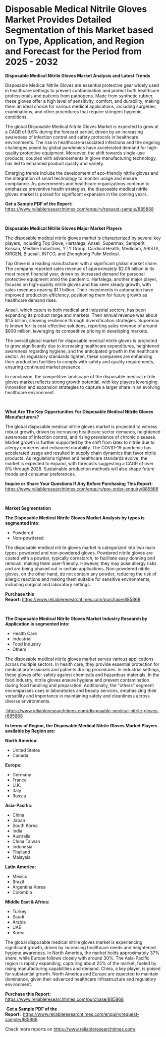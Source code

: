 <p><h1>Disposable Medical Nitrile Gloves Market Provides Detailed Segmentation of this Market based on Type, Application, and Region and Forecast for the Period from 2025 - 2032</h1></p><p><strong>Disposable Medical Nitrile Gloves Market Analysis and Latest Trends</strong></p>
<p><p>Disposable Medical Nitrile Gloves are essential protective gear widely used in healthcare settings to prevent contamination and protect both healthcare professionals and patients from pathogens. Made from synthetic rubber, these gloves offer a high level of sensitivity, comfort, and durability, making them an ideal choice for various medical applications, including surgeries, examinations, and other procedures that require stringent hygienic conditions.</p><p>The global Disposable Medical Nitrile Gloves Market is expected to grow at a CAGR of 9.6% during the forecast period, driven by an increasing awareness of infection control and safety protocols in healthcare environments. The rise in healthcare-associated infections and the ongoing challenges posed by global pandemics have accelerated demand for high-quality protective equipment. Moreover, the shift towards single-use products, coupled with advancements in glove manufacturing technology, has led to enhanced product quality and variety. </p><p>Emerging trends include the development of eco-friendly nitrile gloves and the integration of smart technology to monitor usage and ensure compliance. As governments and healthcare organizations continue to emphasize preventive health strategies, the disposable medical nitrile gloves market is poised for significant expansion in the coming years.</p></p>
<p><strong>Get a Sample PDF of the Report:&nbsp;</strong> <a href="https://www.reliableresearchtimes.com/enquiry/request-sample/885868?utm_campaign=2310&utm_medium=2&utm_source=Github&utm_content=ia&utm_term=08022025&utm_id=disposable-medical-nitrile-gloves">https://www.reliableresearchtimes.com/enquiry/request-sample/885868</a></p>
<p>&nbsp;</p>
<p><strong>Disposable Medical Nitrile Gloves Major Market Players</strong></p>
<p><p>The disposable medical nitrile gloves market is characterized by several key players, including Top Glove, Hartalega, Ansell, Supermax, Semperit, Kossan, Medline Industries, YTY Group, Cardinal Health, Medicom, ARISTA, KIRGEN, Bluesail, INTCO, and Zhonghong Pulin Medical. </p><p>Top Glove is a leading manufacturer with a significant global market share. The company reported sales revenue of approximately $2.05 billion in its most recent financial year, driven by increased demand for personal protective equipment amid the pandemic. Hartalega, another major player, focuses on high-quality nitrile gloves and has seen steady growth, with sales revenues nearing $1.1 billion. Their investments in automation have improved production efficiency, positioning them for future growth as healthcare demand rises.</p><p>Ansell, which caters to both medical and industrial sectors, has been expanding its product range and markets. Their annual revenue was about $1.5 billion, showing resilience through diversification strategies. Supermax is known for its cost-effective solutions, reporting sales revenue of around $800 million, leveraging its competitive pricing in developing markets.</p><p>The overall global market for disposable medical nitrile gloves is projected to grow significantly due to increasing healthcare expenditures, heightened awareness regarding hygiene, and the anticipated growth in the healthcare sector. As regulatory standards tighten, these companies are enhancing their production facilities to comply with safety and quality requirements, ensuring continued market presence. </p><p>In conclusion, the competitive landscape of the disposable medical nitrile gloves market reflects strong growth potential, with key players leveraging innovation and expansion strategies to capture a larger share in an evolving healthcare environment.</p></p>
<p>&nbsp;</p>
<p><strong>What Are The Key Opportunities For Disposable Medical Nitrile Gloves Manufacturers?</strong></p>
<p><p>The global disposable medical nitrile gloves market is projected to witness robust growth, driven by increasing healthcare sector demands, heightened awareness of infection control, and rising prevalence of chronic diseases. Market growth is further supported by the shift from latex to nitrile due to allergy concerns and enhanced durability. The COVID-19 pandemic has accelerated usage and resulted in supply chain dynamics that favor nitrile products. As regulations tighten and healthcare standards evolve, the market is expected to expand, with forecasts suggesting a CAGR of over 8% through 2028. Sustainable production methods will also shape future trends and consumer preferences.</p></p>
<p><strong>Inquire or Share Your Questions If Any Before Purchasing This Report:</strong> <a href="https://www.reliableresearchtimes.com/enquiry/pre-order-enquiry/885868?utm_campaign=2310&utm_medium=2&utm_source=Github&utm_content=ia&utm_term=08022025&utm_id=disposable-medical-nitrile-gloves">https://www.reliableresearchtimes.com/enquiry/pre-order-enquiry/885868</a></p>
<p>&nbsp;</p>
<p><strong>Market Segmentation</strong></p>
<p><strong>The Disposable Medical Nitrile Gloves Market Analysis by types is segmented into:</strong></p>
<p><ul><li>Powdered</li><li>Non-powdered</li></ul></p>
<p><p>The disposable medical nitrile gloves market is categorized into two main types: powdered and non-powdered gloves. Powdered nitrile gloves are coated with a powder, typically cornstarch, to facilitate easy donning and removal, making them user-friendly. However, they may pose allergy risks and are being phased out in certain applications. Non-powdered nitrile gloves, on the other hand, do not contain any powder, reducing the risk of allergic reactions and making them suitable for sensitive environments, including surgical and laboratory settings.</p></p>
<p><strong>Purchase this Report:&nbsp;</strong><a href="https://www.reliableresearchtimes.com/purchase/885868?utm_campaign=2310&utm_medium=2&utm_source=Github&utm_content=ia&utm_term=08022025&utm_id=disposable-medical-nitrile-gloves">https://www.reliableresearchtimes.com/purchase/885868</a></p>
<p>&nbsp;</p>
<p><strong>The Disposable Medical Nitrile Gloves Market Industry Research by Application is segmented into:</strong></p>
<p><ul><li>Health Care</li><li>Industrial</li><li>Food Industry</li><li>Others</li></ul></p>
<p><p>The disposable medical nitrile gloves market serves various applications across multiple sectors. In health care, they provide essential protection for medical professionals and patients during procedures. In industrial settings, these gloves offer safety against chemicals and hazardous materials. In the food industry, nitrile gloves ensure hygiene and prevent contamination during food handling and preparation. Additionally, the "others" segment encompasses uses in laboratories and beauty services, emphasizing their versatility and importance in maintaining safety and cleanliness across diverse environments.</p></p>
<p><a href="https://www.reliableresearchtimes.com/disposable-medical-nitrile-gloves-r885868?utm_campaign=2310&utm_medium=2&utm_source=Github&utm_content=ia&utm_term=08022025&utm_id=disposable-medical-nitrile-gloves">&nbsp;https://www.reliableresearchtimes.com/disposable-medical-nitrile-gloves-r885868</a></p>
<p><strong>In terms of Region, the Disposable Medical Nitrile Gloves Market Players available by Region are:</strong></p>
<p>
    <p> <strong> North America: </strong>
        <ul>
            <li>United States</li>
            <li>Canada</li>
        </ul>
        </p> 
    <p> <strong> Europe: </strong>
        <ul>
            <li>Germany</li>
            <li>France</li>
            <li>U.K.</li>
            <li>Italy</li>
            <li>Russia</li>
        </ul>
        </p> 
    <p> <strong> Asia-Pacific: </strong>
        <ul>
            <li>China</li>
            <li>Japan</li>
            <li>South Korea</li>
            <li>India</li>
            <li>Australia</li>
            <li>China Taiwan</li>
            <li>Indonesia</li>
            <li>Thailand</li>
            <li>Malaysia</li>
        </ul>
        </p> 
    <p> <strong> Latin America: </strong>
        <ul>
            <li>Mexico</li>
            <li>Brazil</li>
            <li>Argentina Korea</li>
            <li>Colombia</li>
        </ul>
        </p> 
    <p> <strong> Middle East & Africa: </strong>
        <ul>
            <li>Turkey</li>
            <li>Saudi</li>
            <li>Arabia</li>
            <li>UAE</li>
            <li>Korea</li>
        </ul>
    </p>
    </p>
<p><p>The global disposable medical nitrile gloves market is experiencing significant growth, driven by increasing healthcare needs and heightened hygiene awareness. In North America, the market holds approximately 37% share, while Europe follows closely with around 30%. The Asia-Pacific region is rapidly expanding, capturing about 25% of the market, fueled by rising manufacturing capabilities and demand. China, a key player, is poised for substantial growth. North America and Europe are expected to maintain dominance, given their advanced healthcare infrastructure and regulatory environment.</p></p>
<p><strong>Purchase this Report: </strong><a href="https://www.reliableresearchtimes.com/purchase/885868?utm_campaign=2310&utm_medium=2&utm_source=Github&utm_content=ia&utm_term=08022025&utm_id=disposable-medical-nitrile-gloves">https://www.reliableresearchtimes.com/purchase/885868</a></p>
<p>&nbsp;<strong>Get a Sample PDF of the Report:&nbsp;&nbsp;</strong><a href="https://www.reliableresearchtimes.com/enquiry/request-sample/885868?utm_campaign=2310&utm_medium=2&utm_source=Github&utm_content=ia&utm_term=08022025&utm_id=disposable-medical-nitrile-gloves">https://www.reliableresearchtimes.com/enquiry/request-sample/885868</a></p>
<p><strong></strong></p>
<p>Check more reports on <a href="https://www.reliableresearchtimes.com/?utm_campaign=2310&utm_medium=2&utm_source=Github&utm_content=ia&utm_term=08022025&utm_id=disposable-medical-nitrile-gloves">https://www.reliableresearchtimes.com/</a></p>